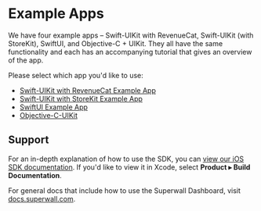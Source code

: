# Example Apps

We have four example apps – Swift-UIKit with RevenueCat, Swift-UIKit (with StoreKit), SwiftUI, and Objective-C + UIKit. They all have the same functionality and each has an accompanying tutorial that gives an overview of the app.

Please select which app you'd like to use:

- [Swift-UIKit with RevenueCat Example App](UIKit+RevenueCat)
- [Swift-UIKit with StoreKit Example App](UIKit-Swift)
- [SwiftUI Example App](SwiftUI)
- [Objective-C-UIKit](UIKit+RevenueCat)

## Support

For an in-depth explanation of how to use the SDK, you can [view our iOS SDK documentation](https://sdk.superwall.me/documentation/paywall/). If you'd like to view it in Xcode, select **Product ▸ Build Documentation**.

For general docs that include how to use the Superwall Dashboard, visit [docs.superwall.com](https://docs.superwall.com/docs).
